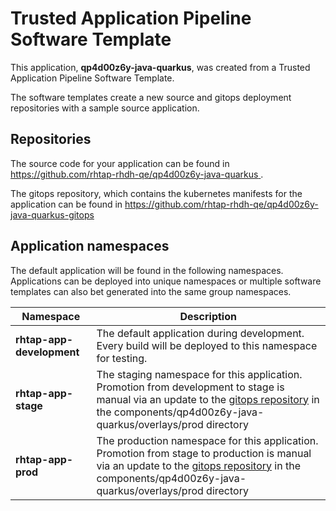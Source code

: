 # Trusted Application Pipeline Software Template

This application, **qp4d00z6y-java-quarkus**, was created from a Trusted Application Pipeline Software Template.

The software templates create a new source and gitops deployment repositories with a sample source application. 

## Repositories

The source code for your application can be found in [https://github.com/rhtap-rhdh-qe/qp4d00z6y-java-quarkus ](https://github.com/rhtap-rhdh-qe/qp4d00z6y-java-quarkus ).
 
The gitops repository, which contains the kubernetes manifests for the application can be found in 
[https://github.com/rhtap-rhdh-qe/qp4d00z6y-java-quarkus-gitops ](https://github.com/rhtap-rhdh-qe/qp4d00z6y-java-quarkus-gitops ) 

## Application namespaces 

The default application will be found in the following namespaces. Applications can be deployed into unique namespaces or multiple software templates can also bet generated into the same group namespaces.  

|  Namespace   |  Description   |  
| -------- | -------- |   
| **rhtap-app-development** | The default application during development. Every build will be deployed to this namespace for testing. | 
| **rhtap-app-stage** | The staging namespace for this application. Promotion from development to stage is manual via an update to the [gitops repository](https://github.com/rhtap-rhdh-qe/qp4d00z6y-java-quarkus-gitops ) in the components/qp4d00z6y-java-quarkus/overlays/prod directory |  
| **rhtap-app-prod** | The production namespace for this application. Promotion from stage to production is manual via an update to the [gitops repository](https://github.com/rhtap-rhdh-qe/qp4d00z6y-java-quarkus-gitops ) in the components/qp4d00z6y-java-quarkus/overlays/prod directory | 